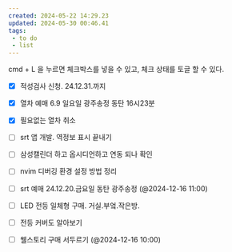 ```yaml
---
created: 2024-05-22 14:29.23
updated: 2024-05-30 00:46.41
tags:
 - to do
 - list
---
```


cmd + L 을 누르면 체크박스를 넣을 수 있고, 체크 상태를 토글 할 수 있다.

- [x] 적성검사 신청. 24.12.31.까지
- [x] 열차 예매 6.9 일요일 광주송정 동탄 16시23분
- [x] 필요없는 열차 취소
- [ ] srt 앱 개발. 역정보 표시 끝내기
- [ ] 삼성캘린더 하고 옵시디언하고 연동 되나 확인

- [ ] nvim 디버깅 환경 설정 방법 정리
- [ ] srt 예매 24.12.20.금요일 동탄 광주송정 (@2024-12-16 11:00)
- [ ] LED 전등 일체형 구매. 거실.부엌.작은방.
- [ ] 전등 커버도 알아보기
- [ ] 웰스토리 구매 서두르기 (@2024-12-16 10:00)